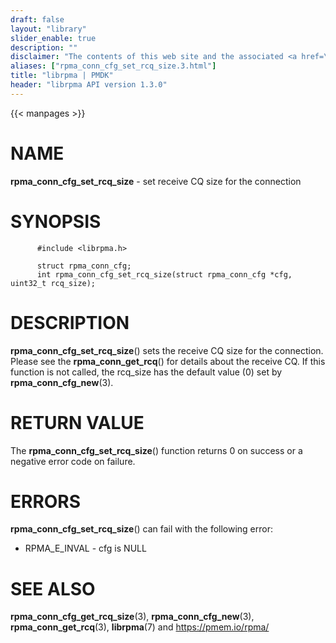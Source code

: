 ```yaml
---
draft: false
layout: "library"
slider_enable: true
description: ""
disclaimer: "The contents of this web site and the associated <a href=\"https://github.com/pmem\">GitHub repositories</a> are BSD-licensed open source."
aliases: ["rpma_conn_cfg_set_rcq_size.3.html"]
title: "librpma | PMDK"
header: "librpma API version 1.3.0"
---
```

{{< manpages >}}

[comment]: <> (SPDX-License-Identifier: BSD-3-Clause)
[comment]: <> (Copyright 2020-2023, Intel Corporation)

# NAME

**rpma_conn_cfg_set_rcq_size** - set receive CQ size for the connection

# SYNOPSIS

          #include <librpma.h>

          struct rpma_conn_cfg;
          int rpma_conn_cfg_set_rcq_size(struct rpma_conn_cfg *cfg, uint32_t rcq_size);

# DESCRIPTION

**rpma_conn_cfg_set_rcq_size**() sets the receive CQ size for the
connection. Please see the **rpma_conn_get_rcq**() for details about the
receive CQ. If this function is not called, the rcq_size has the default
value (0) set by **rpma_conn_cfg_new**(3).

# RETURN VALUE

The **rpma_conn_cfg_set_rcq_size**() function returns 0 on success or a
negative error code on failure.

# ERRORS

**rpma_conn_cfg_set_rcq_size**() can fail with the following error:

-   RPMA_E\_INVAL - cfg is NULL

# SEE ALSO

**rpma_conn_cfg_get_rcq_size**(3), **rpma_conn_cfg_new**(3),
**rpma_conn_get_rcq**(3), **librpma**(7) and https://pmem.io/rpma/
